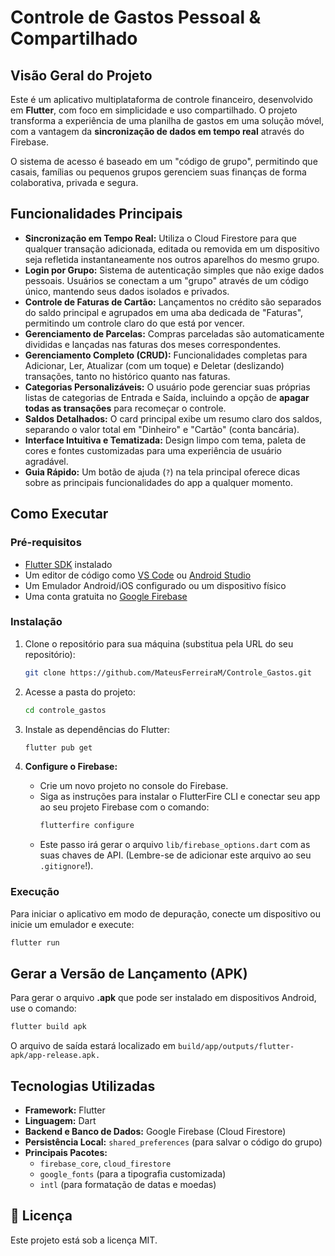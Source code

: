 # Controle de Gastos Pessoal & Compartilhado

## Visão Geral do Projeto

Este é um aplicativo multiplataforma de controle financeiro, desenvolvido em **Flutter**, com foco em simplicidade e uso compartilhado. O projeto transforma a experiência de uma planilha de gastos em uma solução móvel, com a vantagem da **sincronização de dados em tempo real** através do Firebase.

O sistema de acesso é baseado em um "código de grupo", permitindo que casais, famílias ou pequenos grupos gerenciem suas finanças de forma colaborativa, privada e segura.

## Funcionalidades Principais

-   **Sincronização em Tempo Real:** Utiliza o Cloud Firestore para que qualquer transação adicionada, editada ou removida em um dispositivo seja refletida instantaneamente nos outros aparelhos do mesmo grupo.
-   **Login por Grupo:** Sistema de autenticação simples que não exige dados pessoais. Usuários se conectam a um "grupo" através de um código único, mantendo seus dados isolados e privados.
-   **Controle de Faturas de Cartão:** Lançamentos no crédito são separados do saldo principal e agrupados em uma aba dedicada de "Faturas", permitindo um controle claro do que está por vencer.
-   **Gerenciamento de Parcelas:** Compras parceladas são automaticamente divididas e lançadas nas faturas dos meses correspondentes.
-   **Gerenciamento Completo (CRUD):** Funcionalidades completas para Adicionar, Ler, Atualizar (com um toque) e Deletar (deslizando) transações, tanto no histórico quanto nas faturas.
-   **Categorias Personalizáveis:** O usuário pode gerenciar suas próprias listas de categorias de Entrada e Saída, incluindo a opção de **apagar todas as transações** para recomeçar o controle.
-   **Saldos Detalhados:** O card principal exibe um resumo claro dos saldos, separando o valor total em "Dinheiro" e "Cartão" (conta bancária).
-   **Interface Intuitiva e Tematizada:** Design limpo com tema, paleta de cores e fontes customizadas para uma experiência de usuário agradável.
-   **Guia Rápido:** Um botão de ajuda (`?`) na tela principal oferece dicas sobre as principais funcionalidades do app a qualquer momento.

## Como Executar

### Pré-requisitos

-   [Flutter SDK](https://docs.flutter.dev/get-started/install) instalado
-   Um editor de código como [VS Code](https://code.visualstudio.com/) ou [Android Studio](https://developer.android.com/studio)
-   Um Emulador Android/iOS configurado ou um dispositivo físico
-   Uma conta gratuita no [Google Firebase](https://firebase.google.com/)

### Instalação

1.  Clone o repositório para sua máquina (substitua pela URL do seu repositório):
    ```bash
    git clone https://github.com/MateusFerreiraM/Controle_Gastos.git
    ```

2.  Acesse a pasta do projeto:
    ```bash
    cd controle_gastos
    ```

3.  Instale as dependências do Flutter:
    ```bash
    flutter pub get
    ```

4.  **Configure o Firebase:**
    * Crie um novo projeto no console do Firebase.
    * Siga as instruções para instalar o FlutterFire CLI e conectar seu app ao seu projeto Firebase com o comando:
        ```bash
        flutterfire configure
        ```
    * Este passo irá gerar o arquivo `lib/firebase_options.dart` com as suas chaves de API. (Lembre-se de adicionar este arquivo ao seu `.gitignore`!).

### Execução

Para iniciar o aplicativo em modo de depuração, conecte um dispositivo ou inicie um emulador e execute:

```bash
flutter run
```

## Gerar a Versão de Lançamento (APK)

Para gerar o arquivo **.apk** que pode ser instalado em dispositivos Android, use o comando:

```bash
flutter build apk
```

O arquivo de saída estará localizado em `build/app/outputs/flutter-apk/app-release.apk.`

## Tecnologias Utilizadas

-   **Framework:** Flutter
-   **Linguagem:** Dart
-   **Backend e Banco de Dados:** Google Firebase (Cloud Firestore)
-   **Persistência Local:** `shared_preferences` (para salvar o código do grupo)
-   **Principais Pacotes:**
    -   `firebase_core`, `cloud_firestore`
    -   `google_fonts` (para a tipografia customizada)
    -   `intl` (para formatação de datas e moedas)


## 📄 Licença

Este projeto está sob a licença MIT.
